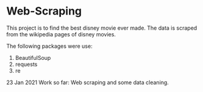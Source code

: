 # Web-Scraping

This project is to find the best disney movie ever made.
The data is scraped from the wikipedia pages of disney movies.

The following packages were use:
  1. BeautifulSoup
  2. requests
  3. re
  
23 Jan 2021
Work so far:
  Web scraping and some data cleaning.
